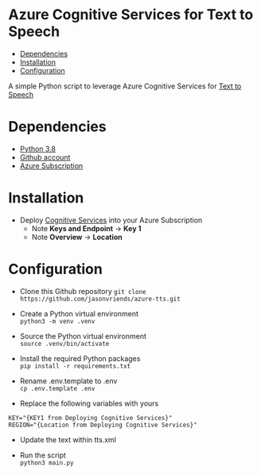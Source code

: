 # Azure Cognitive Services for Text to Speech

- [Dependencies](#Dependencies)
- [Installation](#installation)
- [Configuration](#configuration)

A simple Python script to leverage Azure Cognitive Services for [Text to Speech](https://docs.microsoft.com/en-us/azure/cognitive-services/speech-service/text-to-speech)

# Dependencies

- [Python 3.8](https://www.python.org/)
- [Github account](https://github.com/join)
- [Azure Subscription](https://azure.microsoft.com/en-ca/free/)

# Installation

- Deploy [Cognitive Services](https://portal.azure.com/#create/Microsoft.CognitiveServicesAllInOne) into your Azure Subscription
    - Note **Keys and Endpoint** -> **Key 1**
    - Note **Overview** -> **Location**

# Configuration

- Clone this Github repository
``` git clone https://github.com/jasonvriends/azure-tts.git ```<br/>

- Create a Python virtual environment<br/>
``` python3 -m venv .venv ```

- Source the Python virtual environment<br/>
``` source .venv/bin/activate ```

- Install the required Python packages<br/>
``` pip install -r requirements.txt ```

- Rename .env.template to .env<br/>
``` cp .env.template .env ```

- Replace the following variables with yours<br/>
```
KEY="{KEY1 from Deploying Cognitive Services}"
REGION="{Location from Deploying Cognitive Services}"
```

- Update the text within tts.xml<br/>

- Run the script<br/>
``` python3 main.py ```